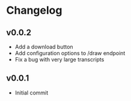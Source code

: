 # Changelog

<!--
Newest changes should be on top.

This document is user facing. Please word the changes in such a way
that users understand how the changes affect the new version.
-->

## v0.0.2
- Add a download button
- Add configuration options to /draw endpoint
- Fix a bug with very large transcripts

## v0.0.1
- Initial commit
